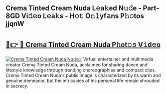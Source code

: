 ## Crema Tinted Cream Nuda L𝚎a𝚔ed N𝚞𝚍e - Part-8GD Vi𝚍𝚎o L𝚎a𝚔s - H𝚘𝚝 O𝚗𝚕yf𝚊ns P𝚑𝚘tos jjqnW

# <h2><a href="http://kfd5sdg.oniu.top/?m=Crema+Tinted+Cream+Nuda">🔗👉 🔴 Crema Tinted Cream Nuda P𝚑ot𝚘𝚜 V𝚒d𝚎o</a></h2>

[![Crema Tinted Cream Nuda Nu𝚍e𝚜](https://i.imgur.com/0qMVB7G.gif)](http://kfd5sdg.oniu.top/?m=Crema+Tinted+Cream+Nuda)
Virtual entertainer and multimedia creator Crema Tinted Cream Nuda, acclaimed for sharing dance and lifestyle knowledge through trending choreographies and compact clips. Crema Tinted Cream Nuda's public image is characterized by its warm and genuine demeanor, but the intricacies of his personal life remain shrouded in secrecy.  

